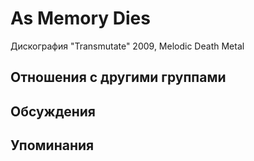 # As Memory Dies

Дискография
"Transmutate" 2009, Melodic Death Metal

## Отношения с другими группами


## Обсуждения


## Упоминания

